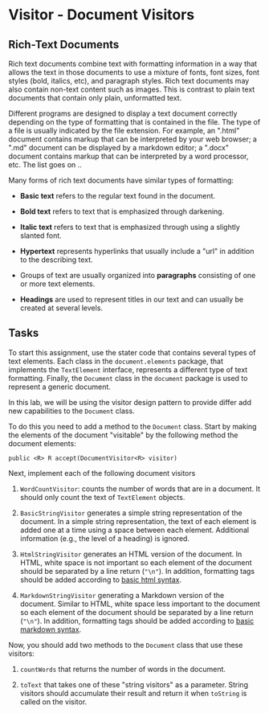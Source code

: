 # Visitor - Document Visitors 

## Rich-Text Documents

Rich text documents combine text with formatting information in a way that allows the text in those documents to use a mixture of fonts, font sizes, font styles (bold, italics, etc), and paragraph styles. Rich text documents may also contain non-text content such as images. This is contrast to plain text documents that contain only plain, unformatted text.

Different programs are designed to display a text document correctly depending on the type of formatting that is contained in the file. The type of a file is usually indicated by the file extension. For example, an ".html" document contains markup that can be interpreted by your web browser; a ".md" document can be displayed by a markdown editor; a ".docx" document contains markup that can be interpreted by a word processor, etc. The list goes on ..

Many forms of rich text documents have similar types of formatting:

+ **Basic text** refers to the regular text found in the document.

+ **Bold text** refers to text that is emphasized through darkening.

+ **Italic text** refers to text that is emphasized through using a slightly slanted font.

+ **Hypertext** represents hyperlinks that usually include a "url" in addition to the describing text.

+ Groups of text are usually organized into **paragraphs** consisting of one or more text elements.

+ **Headings** are used to represent titles in our text and can usually be created at several levels.

## Tasks

To start this assignment, use the stater code that contains several types of text elements. Each class in the `document.elements` package, that implements the `TextElement` interface, represents a different type of text formatting. Finally, the `Document` class in the `document` package is used to represent a generic document.

In this lab, we will be using the visitor design pattern to provide differ add new capabilities to the `Document` class.

To do this you need to add a method to the `Document` class. Start by making the elements of the document "visitable" by the following method the document elements:

```public <R> R accept(DocumentVisitor<R> visitor)```

Next, implement each of the following document visitors

1. `WordCountVisitor`: counts the number of words that are in a document. It should only count the text of `TextElement` objects.

2. `BasicStringVisitor` generates a simple string representation of the document. In a simple string representation, the text of each element is added one at a time using a space between each element. Additional information (e.g., the level of a heading) is ignored.

3. `HtmlStringVisitor` generates an HTML version of the document. In HTML, white space is not important so each element of the document should be separated by a line return (`"\n"`). In addition, formatting tags should be added according to [basic html syntax](https://www.arubanetworks.com/techdocs/ClearPass/6.6/Guest/Content/Reference/BasicHTMLSyntax.htm).

4. `MarkdownStringVisitor` generating a Markdown version of the document. Similar to HTML, white space less important to the document so each element of the document should be separated by a line return (`"\n"`). In addition, formatting tags should be added according to [basic markdown syntax](https://www.markdownguide.org/cheat-sheet/).

Now, you should add two methods to the `Document` class that use these visitors:

1. `countWords` that returns the number of words in the document.

2. `toText` that takes one of these "string visitors" as a parameter. String visitors should accumulate their result and return it when `toString` is called on the visitor.